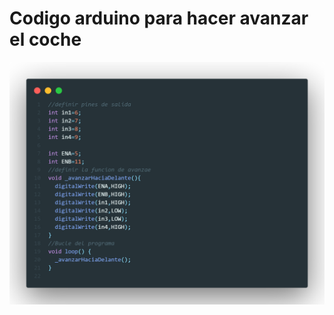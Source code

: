 # Codigo arduino para hacer avanzar el coche
![alt text](https://raw.githubusercontent.com/Angelillo15/Arduino/main/codigo.png)
